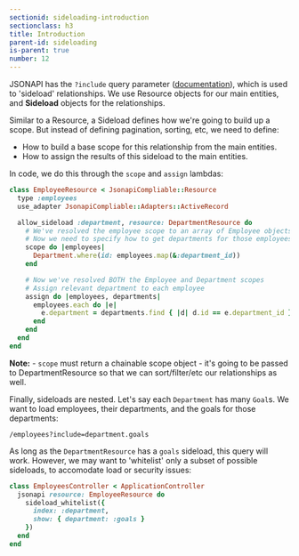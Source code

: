```yaml
---
sectionid: sideloading-introduction
sectionclass: h3
title: Introduction
parent-id: sideloading
is-parent: true
number: 12
---
```


JSONAPI has the `?include` query parameter ([documentation](http://jsonapi.org/format/#fetching-includes)), which is used to 'sideload'
relationships. We use Resource objects for our main entities, and
**Sideload** objects for the relationships.

Similar to a Resource, a Sideload defines how we're going to build up a
scope. But instead of defining pagination, sorting, etc, we need to
define:

* How to build a base scope for this relationship from the main
entities.
* How to assign the results of this sideload to the main entities.

In code, we do this through the `scope` and `assign` lambdas:

```ruby
class EmployeeResource < JsonapiCompliable::Resource
  type :employees
  use_adapter JsonapiCompliable::Adapters::ActiveRecord

  allow_sideload :department, resource: DepartmentResource do
    # We've resolved the employee scope to an array of Employee objects
    # Now we need to specify how to get departments for those employees.
    scope do |employees|
      Department.where(id: employees.map(&:department_id))
    end

    # Now we've resolved BOTH the Employee and Department scopes
    # Assign relevant department to each employee
    assign do |employees, departments|
      employees.each do |e|
        e.department = departments.find { |d| d.id == e.department_id }
      end
    end
  end
end
```

**Note:** - `scope` must return a chainable scope object - it's going to be passed
to DepartmentResource so that we can sort/filter/etc our relationships
as well.

Finally, sideloads are nested. Let's say each `Department` has many
`Goal`s. We want to load employees, their departments, and the goals for
those departments:

```
/employees?include=department.goals
```

As long as the `DepartmentResource` has a `goals` sideload, this query
will work. However, we may want to 'whitelist' only a subset of possible
sideloads, to accomodate load or security issues:

```ruby
class EmployeesController < ApplicationController
  jsonapi resource: EmployeeResource do
    sideload_whitelist({
      index: :department,
      show: { department: :goals }
    })
  end
end
```
